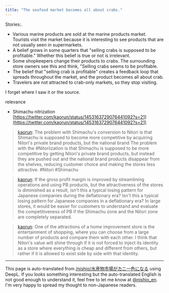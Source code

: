 ```yaml
---
title: "The seafood market becomes all about crabs."
---
```


Stories:.
- Various marine products are sold at the marine products market. Tourists visit the market because it is interesting to see products that are not usually seen in supermarkets.
- A belief grows in some quarters that "selling crabs is supposed to be profitable." Whether this belief is true or not is irrelevant.
- Some shopkeepers change their products to crabs. The surrounding store owners see this and think, "Selling crabs seems to be profitable.
- The belief that "selling crab is profitable" creates a feedback loop that spreads throughout the market, and the product becomes all about crab.
- Travelers are not attracted to crab-only markets, so they stop visiting.

I forget where I saw it or the source.

relevance
- Shimachu nitrization
[https://twitter.com/kaorun/status/1453163729076441092?s=21](https://twitter.com/kaorun/status/1453163729076441092?s=21)
> [kaorun](https://twitter.com/kaorun/status/1453163729076441092): The problem with Shimachu's conversion to Nitori is that Shimachu is supposed to become more competitive by acquiring Nitori's private brand products, but the national brand The problem with the #Nitoriization is that Shimachu is supposed to be more competitive by getting Nitori's private brand products, but instead they are pushed out and the national brand products disappear from the shelves, reducing customer choice and making the stores less attractive. #Nitori #Shimachu

> [kaorun](https://twitter.com/kaorun/status/1453164545971609601): If the gross profit margin is improved by streamlining operations and using PB products, but the attractiveness of the stores is diminished as a result, isn't this a typical losing pattern for Japanese companies during the deflationary era? Isn't this a typical losing pattern for Japanese companies in a deflationary era?
> In large stores, it would be easier for customers to understand and evaluate the competitiveness of PB if the Shimachu zone and the Nitori zone are completely separated.

> [kaorun](https://twitter.com/kaorun/status/1453168230671917059): One of the attractions of a home improvement store is the entertainment of shopping, where you can choose from a large number of products and compare them with each other. I think that Nitori's value will shine through if it is not forced to inject its identity as a store where everything is cheap and different from others, but rather if it is allowed to exist side by side with that identity.
---
This page is auto-translated from [/nishio/水産物市場がカニ一色になる](https://scrapbox.io/nishio/水産物市場がカニ一色になる) using DeepL. If you looks something interesting but the auto-translated English is not good enough to understand it, feel free to let me know at [@nishio_en](https://twitter.com/nishio_en). I'm very happy to spread my thought to non-Japanese readers.
